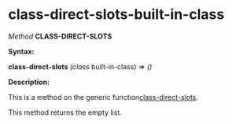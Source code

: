 class-direct-slots-built-in-class
=================================

*Method* **CLASS-DIRECT-SLOTS**

**Syntax:**

**class-direct-slots** *(class* built-in-class) => *()*

**Description:**

This is a method on the generic function[class-direct-slots](class-direct-slots.md).

This method returns the empty list.
